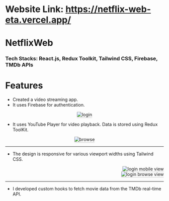 # Website Link: https://netflix-web-eta.vercel.app/

# NetflixWeb

### Tech Stacks: React.js, Redux Toolkit, Tailwind CSS, Firebase, TMDb APIs

# Features

* Created a video streaming app.
* It uses Firebase for authentication.

<div style="text-align: center;">
    <img src="https://github.com/Sumeettt/NetflixWeb/blob/main/public/assets/Login.png" alt="login" style="max-width:70%;box-shadow:0 2.8px 2.2px rgba(0, 0, 0, 0.12)" />
</div>

* It uses YouTube Player for video playback. Data is stored using Redux ToolKit.

<div style="text-align: center;">
    <img src="https://github.com/Sumeettt/NetflixWeb/blob/main/public/assets/Browse.png" alt="browse" style="max-width:70%;box-shadow:0 2.8px 2.2px rgba(0, 0, 0, 0.12)" />
</div>

-----------------

* The design is responsive for various viewport widths using Tailwind CSS.

<div style="text-align: right;">
    <img src="https://github.com/Sumeettt/NetflixWeb/blob/main/public/assets/LoginMobileView.png" alt="login mobile view" style="max-width:70%;box-shadow:0 2.8px 2.2px rgba(0, 0, 0, 0.12)" />
</div>

<div style="text-align: right;">
    <img src="https://github.com/Sumeettt/NetflixWeb/blob/main/public/assets/LoginBrowseView.png" alt="login browse view" style="max-width:70%;box-shadow:0 2.8px 2.2px rgba(0, 0, 0, 0.12)" />
</div>

------------------

* I developed custom hooks to fetch movie data from the TMDb real-time API.
